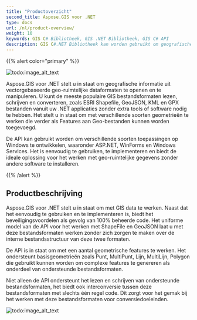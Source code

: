 ```yaml
---
title: "Productoverzicht"
second_title: Aspose.GIS voor .NET
type: docs
url: /nl/product-overview/
weight: 10
keywords: GIS C# Bibliotheek, GIS .NET Bibliotheek, GIS C# API
description: GIS C#.NET Bibliotheek kan worden gebruikt om geografische gegevens op te halen en te bewerken in vectorgebaseerde geo-ruimtelijke dataformaten. De meeste belangrijke GIS bestandsformaten, zoals ESRI Shapefile, GeoJSON, KML en GPX bestanden, kunnen gelezen, geschreven en geconverteerd worden binnen uw .NET applicaties zonder de noodzaak van extra tools of software. Basisgeometrieën zoals Punt, MultiPunt, Lijn, MultiLijn en Polygon worden ondersteund door de API en kunnen gebruikt worden om complexe features te construeren in ondersteunde bestandsformaten.
---
```


{{% alert color="primary" %}} 

![todo:image_alt_text](product-overview_1)

Aspose.GIS voor .NET stelt u in staat om geografische informatie uit vectorgebaseerde geo-ruimtelijke dataformaten te openen en te manipuleren. U kunt de meeste populaire GIS bestandsformaten lezen, schrijven en converteren, zoals ESRI Shapefile, GeoJSON, KML en GPX bestanden vanuit uw .NET applicaties zonder extra tools of software nodig te hebben. Het stelt u in staat om met verschillende soorten geometrieën te werken die verder als Features aan Geo-bestanden kunnen worden toegevoegd. 

De API kan gebruikt worden om verschillende soorten toepassingen op Windows te ontwikkelen, waaronder ASP.NET, WinForms en Windows Services. Het is eenvoudig te gebruiken, te implementeren en biedt de ideale oplossing voor het werken met geo-ruimtelijke gegevens zonder andere software te installeren.

{{% /alert %}} 
## **Productbeschrijving**
Aspose.GIS voor .NET stelt u in staat om met GIS data te werken. Naast dat het eenvoudig te gebruiken en te implementeren is, biedt het beveiligingsvoordelen als gevolg van 100% beheerde code. Het uniforme model van de API voor het werken met ShapeFile en GeoJSON laat u met deze bestandsformaten werken zonder zich zorgen te maken over de interne bestandsstructuur van deze twee formaten.

De API is in staat om met een aantal geometrische features te werken. Het ondersteunt basisgeometrieën zoals Punt, MultiPunt, Lijn, MultiLijn, Polygon die gebruikt kunnen worden om complexe features te genereren als onderdeel van ondersteunde bestandsformaten.

Niet alleen de API ondersteunt het lezen en schrijven van ondersteunde bestandsformaten, het biedt ook interconversie tussen deze bestandsformaten met slechts één regel code. Dit zorgt voor het gemak bij het werken met deze bestandsformaten voor conversiedoeleinden.

![todo:image_alt_text](product-overview_2.png)
